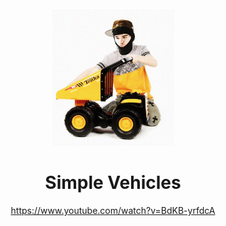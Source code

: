 <div align="center">
  <img src="img.png" />

# Simple Vehicles
https://www.youtube.com/watch?v=BdKB-yrfdcA
</div>

